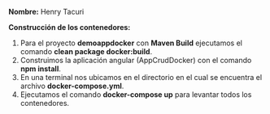 **Nombre:** Henry Tacuri

**Construcción de los contenedores:**
1.	Para el proyecto **demoappdocker** con **Maven Build** ejecutamos el comando **clean package docker:build**.
2.	Construimos la aplicación angular (AppCrudDocker) con el comando **npm install**.
3.	En una terminal nos ubicamos en el directorio en el cual se encuentra el archivo **docker-compose.yml**. 
4.	Ejecutamos el comando **docker-compose up** para levantar todos los contenedores.
